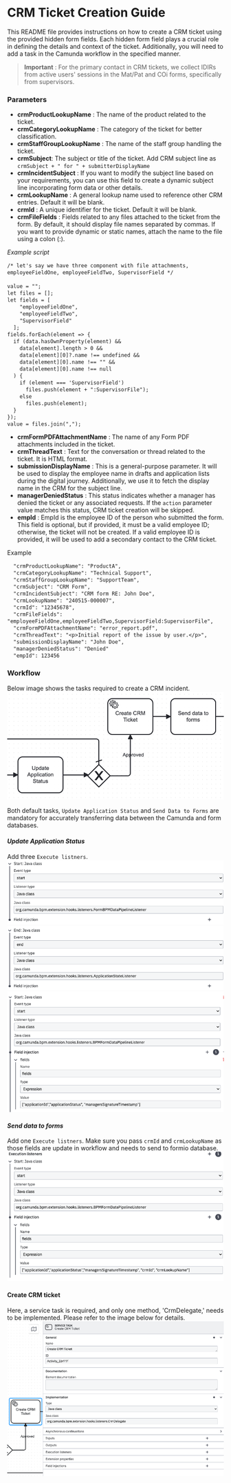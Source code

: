 # CRM Ticket Creation Guide

This README file provides instructions on how to create a CRM ticket using the provided hidden form fields. Each hidden form field plays a crucial role in defining the details and context of the ticket. Additionally, you will need to add a task in the Camunda workflow in the specified manner.

>**Important** : For the primary contact in CRM tickets, we collect IDIRs from active users' sessions in the Mat/Pat and COi forms, specifically from supervisors.

### **Parameters**
- **crmProductLookupName** : The name of the product related to the ticket.
- **crmCategoryLookupName** : The category of the ticket for better classification.
- **crmStaffGroupLookupName** : The name of the staff group handling the ticket.
- **crmSubject**: The subject or title of the ticket. Add CRM subject line as `crmSubject + " for " + submitterDisplayName`
- **crmIncidentSubject** : If you want to modify the subject line based on your requirements, you can use this field to create a dynamic subject line incorporating form data or other details.
- **crmLookupName** : A general lookup name used to reference other CRM entries. Default it will be blank.
- **crmId** : A unique identifier for the ticket. Default it will be blank.
- **crmFileFields** : Fields related to any files attached to the ticket from the form. By default, it should display file names separated by commas. If you want to provide dynamic or static names, attach the name to the file using a colon (:).

*Example script*
```
/* let's say we have three component with file attachments, employeeFieldOne, employeeFieldTwo, SupervisorField */

value = "";
let files = [];
let fields = [
    "employeeFieldOne",
    "employeeFieldTwo",
    "SupervisorField"
  ];
fields.forEach(element => {
  if (data.hasOwnProperty(element) &&
    data[element].length > 0 && 
    data[element][0]?.name !== undefined &&
    data[element][0].name !== "" &&
    data[element][0].name !== null
  ) {
    if (element === 'SupervisorField')
      files.push(element + ":SupervisorFile");
    else
      files.push(element);
  }
});
value = files.join(",");
```
- **crmFormPDFAttachmentName** : The name of any Form PDF attachments included in the ticket.
- **crmThreadText** : Text for the conversation or thread related to the ticket. It is HTML format.
- **submissionDisplayName** : This is a general-purpose parameter. It will be used to display the employee name in drafts and application lists during the digital journey. Additionally, we use it to fetch the display name in the CRM for the subject line.
- **managerDeniedStatus** : This status indicates whether a manager has denied the ticket or any associated requests. If the `action` parameter value matches this status, CRM ticket creation will be skipped.
- **empId** : EmpId is the employee ID of the person who submitted the form. This field is optional, but if provided, it must be a valid employee ID; otherwise, the ticket will not be created. If a valid employee ID is provided, it will be used to add a secondary contact to the CRM ticket.

Example
```
  "crmProductLookupName": "ProductA",
  "crmCategoryLookupName": "Technical Support",
  "crmStaffGroupLookupName": "SupportTeam",
  "crmSubject": "CRM Form",
  "crmIncidentSubject": "CRM form RE: John Doe",
  "crmLookupName": "240515-000007",
  "crmId": "12345678",
  "crmFileFields": "employeeFieldOne,employeeFieldTwo,SupervisorField:SupervisorFile",
  "crmFormPDFAttachmentName": "error_report.pdf",
  "crmThreadText": "<p>Initial report of the issue by user.</p>",
  "submissionDisplayName": "John Doe",
  "managerDeniedStatus": "Denied"
  "empId": 123456
```


### **Workflow**
Below image shows the tasks required to create a CRM incident.
![](Workflow.png)

Both default tasks, `Update Application Status` and `Send Data to Forms` are mandatory for accurately transferring data between the Camunda and form databases.

#### *Update Application Status*
Add three `Execute listners`.
![](UAS_1.png)
![](UAS_2.png)
![](UAS_3.png)

#### *Send data to forms*
Add one `Execute listners`. Make sure you pass `crmId` and `crmLookupName` as those fields are update in workflow and needs to send to formio database.
![](Formdata.png)

#### Create CRM ticket
Here, a service task is required, and only one method, 'CrmDelegate,' needs to be implemented. Please refer to the image below for details.
![](CRM.png)